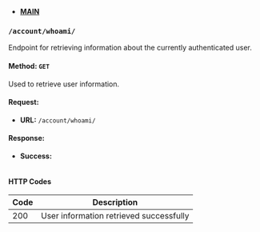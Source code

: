 * **[MAIN](https://github.com/7h3Y055/ft_transcendence/blob/main/backend/documentation/main.md)**

### `/account/whoami/`
Endpoint for retrieving information about the currently authenticated user.

#### Method: `GET`
Used to retrieve user information.

#### Request:
* **URL:** `/account/whoami/`

#### Response:
* **Success:**
```json

```

#### HTTP Codes

| Code | Description                |
|------|----------------------------|
| 200  | User information retrieved successfully |



